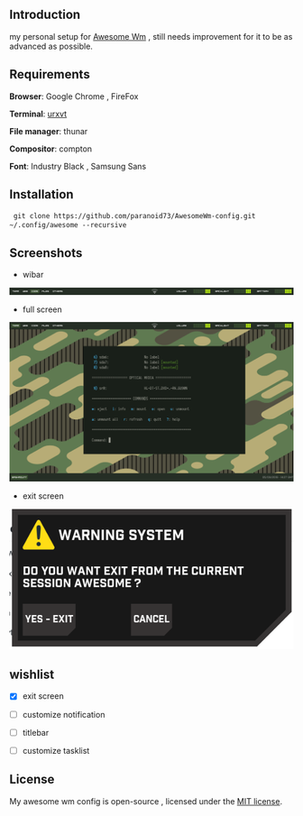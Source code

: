 
## Introduction  
my personal setup for [Awesome Wm](https://awesomewm.org/) , still needs improvement for it to be as advanced as possible.

## Requirements

**Browser**: Google Chrome , FireFox

  

**Terminal**: [urxvt](https://wiki.archlinux.fr/urxvt)

  

**File manager**: thunar

  

**Compositor**: compton

  

**Font**: Industry Black , Samsung Sans

  

## Installation

 

     git clone https://github.com/paranoid73/AwesomeWm-config.git ~/.config/awesome --recursive

  

## Screenshots

- wibar

![wibar](resources/screenshots/wibar.png)

  

- full screen

<img src="resources/screenshots/fullscreen.png" alt="full_screen"/>

  

- exit screen

<img src="resources/screenshots/exit_screen.png" alt="exit_screen"/>

  
  
  

## wishlist

- [x]  exit screen

- [ ] customize notification

- [ ] titlebar

- [ ] customize tasklist  

## License
My awesome wm config is open-source , licensed under the [MIT license](https://opensource.org/licenses/MIT).

